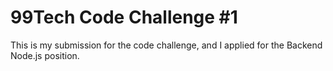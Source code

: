 # 99Tech Code Challenge #1 #

This is my submission for the code challenge, and I applied for the Backend Node.js position.